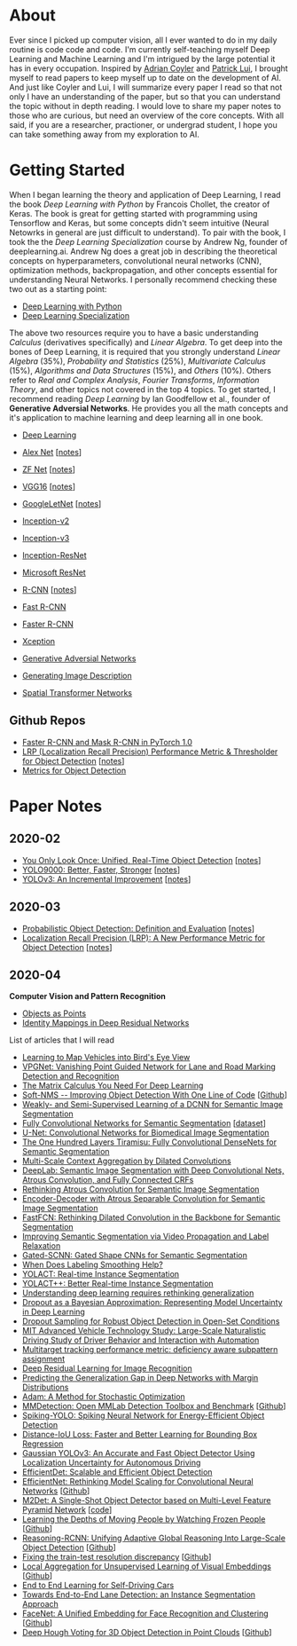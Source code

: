 # About
Ever since I picked up computer vision, all I ever wanted to do in my daily routine is code code and code.  I'm currently self-teaching myself Deep Learning and Machine Learning and I'm intrigued by the large potential it has in every occupation.  Inspired by [Adrian Coyler](https://blog.acolyer.org/about/) and [Patrick Lui](https://github.com/patrick-llgc/Learning-Deep-Learning), I brought myself to read papers to keep myself up to date on the development of AI.  And just like Coyler and Lui, I will summarize every paper I read so that not only I have an understanding of the paper, but so that you can understand the topic without in depth reading.  I would love to share my paper notes to those who are curious, but need an overview of the core concepts.  With all said, if you are a researcher, practioner, or undergrad student, I hope you can take something away from my exploration to AI.

# Getting Started
When I began learning the theory and application of Deep Learning, I read the book *Deep Learning with Python* by Francois Chollet, the creator of Keras. The book is great for getting started with programming using Tensorflow and Keras, but some concepts didn't seem intuitive (Neural Netowrks in general are just difficult to understand). To pair with the book, I took the the *Deep Learning Specialization* course by Andrew Ng, founder of deeplearning.ai. Andrew Ng does a great job in describing the theoretical concepts on hyperparameters, convolutional neural networks (CNN), optimization methods, backpropagation, and other concepts essential for understanding Neural Networks. I personally recommend checking these two out as a starting point: <br>
* [Deep Learning with Python](https://www.manning.com/books/deep-learning-with-python)
* [Deep Learning Specialization](https://www.coursera.org/specializations/deep-learning)

The above two resources require you to have a basic understanding *Calculus* (derivatives specifically) and *Linear Algebra*. To get deep into the bones of Deep Learning, it is required that you strongly understand *Linear Algebra* (35%), *Probability and Statistics* (25%), *Multivariate Calculus* (15%), *Algorithms and Data Structures* (15%), and *Others* (10%).  Others refer to *Real and Complex Analysis*, *Fourier Transforms*, *Information Theory*, and other topics not covered in the top 4 topics. To get started, I recommend reading *Deep Learning* by Ian Goodfellow et al., founder of **Generative Adversial Networks**. He provides you all the math concepts and it's application to machine learning and deep learning all in one book. <br>  
* [Deep Learning](https://www.deeplearningbook.org/) 



* [Alex Net](https://papers.nips.cc/paper/4824-imagenet-classification-with-deep-convolutional-neural-networks) [[notes](https://github.com/Nathan-Bernardo/Learning-Deep-Learning/blob/master/Notes/CNN_alexnet.md)] <br>
* [ZF Net](https://arxiv.org/pdf/1311.2901v3.pdf) [[notes](https://github.com/Nathan-Bernardo/Learning-Deep-Learning/blob/master/Notes/CNN_znet.md)] <br>
* [VGG16](https://arxiv.org/abs/1409.1556) [[notes](https://github.com/Nathan-Bernardo/Learning-Deep-Learning/blob/master/Notes/CNN_VGG.md)] <br>
* [GoogleLetNet](https://arxiv.org/abs/1409.4842) [[notes](https://github.com/Nathan-Bernardo/Learning-Deep-Learning/blob/master/Notes/CNN_googleLeNet.md)] <br>
* [Inception-v2](https://arxiv.org/abs/1502.03167) <br>
* [Inception-v3](https://arxiv.org/abs/1512.00567) <br>
* [Inception-ResNet](https://arxiv.org/abs/1602.07261) <br>
* [Microsoft ResNet](https://arxiv.org/pdf/1512.03385v1.pdf) <br>
* [R-CNN](https://arxiv.org/pdf/1311.2524v5.pdf) [[notes](https://github.com/Nathan-Bernardo/Learning-Deep-Learning/blob/master/Notes/R_CNN.md)] <br>
* [Fast R-CNN](https://arxiv.org/pdf/1504.08083.pdf) <br>
* [Faster R-CNN](https://arxiv.org/pdf/1506.01497v3.pdf) <br>
* [Xception](https://arxiv.org/pdf/1610.02357.pdf) <br>
* [Generative Adversial Networks](https://arxiv.org/pdf/1406.2661v1.pdf) <br>
* [Generating Image Description](https://arxiv.org/pdf/1412.2306v2.pdf) <br>
* [Spatial Transformer Networks](https://arxiv.org/pdf/1506.02025.pdf) <br>

## Github Repos
* [Faster R-CNN and Mask R-CNN in PyTorch 1.0](https://github.com/facebookresearch/maskrcnn-benchmark)
* [LRP (Localization Recall Precision) Performance Metric & Thresholder for Object Detection](https://github.com/cancam/LRP) [[notes](https://github.com/Nathan-Bernardo/Learning-Deep-Learning/blob/master/Notes/od_LRP.md)]
* [Metrics for Object Detection](https://github.com/rafaelpadilla/Object-Detection-Metrics)

# Paper Notes
## 2020-02
* [You Only Look Once: Unified, Real-Time Object Detection](https://arxiv.org/abs/1506.02640) [[notes](https://github.com/Nathan-Bernardo/Learning-Deep-Learning/blob/master/Notes/od_yolo.md)]
* [YOLO9000: Better, Faster, Stronger](https://arxiv.org/abs/1612.08242) [[notes](https://github.com/Nathan-Bernardo/Learning-Deep-Learning/blob/master/Notes/od_yolo9000.md)]
* [YOLOv3: An Incremental Improvement](https://arxiv.org/abs/1804.02767) [[notes](https://github.com/Nathan-Bernardo/Learning-Deep-Learning/blob/master/Notes/od_yolov3.md)]

## 2020-03
* [Probabilistic Object Detection: Definition and Evaluation](https://arxiv.org/abs/1811.10800) [[notes](https://github.com/Nathan-Bernardo/Learning-Deep-Learning/blob/master/Notes/od_probabilistic.md)]
* [Localization Recall Precision (LRP): A New Performance Metric for Object Detection](https://arxiv.org/abs/1807.01696) [[notes](https://github.com/Nathan-Bernardo/Learning-Deep-Learning/blob/master/Notes/od_LRP.md)]

## 2020-04
**Computer Vision and Pattern Recognition**
* [Objects as Points](https://arxiv.org/abs/1904.07850)
* [Identity Mappings in Deep Residual Networks](https://arxiv.org/abs/1603.05027)

List of articles that I will read <br>
* [Learning to Map Vehicles into Bird's Eye View](https://arxiv.org/abs/1706.08442)
* [VPGNet: Vanishing Point Guided Network for Lane and Road Marking Detection and Recognition](https://arxiv.org/abs/1710.06288)
* [The Matrix Calculus You Need For Deep Learning](https://arxiv.org/abs/1802.01528v2)
* [Soft-NMS -- Improving Object Detection With One Line of Code](https://arxiv.org/abs/1704.04503) [[Github](https://github.com/bharatsingh430/soft-nms)]
* [Weakly- and Semi-Supervised Learning of a DCNN for Semantic Image Segmentation](https://arxiv.org/abs/1502.02734)
* [Fully Convolutional Networks for Semantic Segmentation](https://arxiv.org/abs/1605.06211) [[dataset](http://www.cvlibs.net/datasets/kitti/eval_road.php)]
* [U-Net: Convolutional Networks for Biomedical Image Segmentation](https://arxiv.org/abs/1505.04597)
* [The One Hundred Layers Tiramisu: Fully Convolutional DenseNets for Semantic Segmentation](https://arxiv.org/abs/1611.09326)
* [Multi-Scale Context Aggregation by Dilated Convolutions](https://arxiv.org/abs/1511.07122)
* [DeepLab: Semantic Image Segmentation with Deep Convolutional Nets, Atrous Convolution, and Fully Connected CRFs](https://arxiv.org/abs/1606.00915)
* [Rethinking Atrous Convolution for Semantic Image Segmentation](https://arxiv.org/abs/1706.05587)
* [Encoder-Decoder with Atrous Separable Convolution for Semantic Image Segmentation](https://paperswithcode.com/paper/encoder-decoder-with-atrous-separable)
* [FastFCN: Rethinking Dilated Convolution in the Backbone for Semantic Segmentation](https://paperswithcode.com/paper/fastfcn-rethinking-dilated-convolution-in-the)
* [Improving Semantic Segmentation via Video Propagation and Label Relaxation](https://paperswithcode.com/paper/improving-semantic-segmentation-via-video)
* [Gated-SCNN: Gated Shape CNNs for Semantic Segmentation](https://arxiv.org/abs/1907.05740)
* [When Does Labeling Smoothing Help?](https://arxiv.org/abs/1906.02629)
* [YOLACT: Real-time Instance Segmentation](https://arxiv.org/abs/1904.02689)
* [YOLACT++: Better Real-time Instance Segmentation](https://arxiv.org/abs/1912.06218)
* [Understanding deep learning requires rethinking generalization](https://arxiv.org/abs/1611.03530)
* [Dropout as a Bayesian Approximation: Representing Model Uncertainty in Deep Learning](https://arxiv.org/abs/1506.02142)
* [Dropout Sampling for Robust Object Detection in Open-Set Conditions](https://arxiv.org/abs/1710.06677)
* [MIT Advanced Vehicle Technology Study: Large-Scale Naturalistic Driving Study of Driver Behavior and Interaction with Automation](https://arxiv.org/abs/1711.06976)
* [Multitarget tracking performance metric: deficiency aware subpattern assignment](https://ieeexplore.ieee.org/document/8306032)
* [Deep Residual Learning for Image Recognition](https://arxiv.org/abs/1512.03385)
* [Predicting the Generalization Gap in Deep Networks with Margin Distributions](https://arxiv.org/abs/1810.00113)
* [Adam: A Method for Stochastic Optimization](https://arxiv.org/abs/1412.6980)
* [MMDetection: Open MMLab Detection Toolbox and Benchmark](https://arxiv.org/abs/1906.07155) [[Github](https://github.com/open-mmlab/mmdetection)]
* [Spiking-YOLO: Spiking Neural Network for Energy-Efficient Object Detection](https://arxiv.org/abs/1903.06530)
* [Distance-IoU Loss: Faster and Better Learning for Bounding Box Regression](https://arxiv.org/abs/1911.08287)
* [Gaussian YOLOv3: An Accurate and Fast Object Detector Using Localization Uncertainty for Autonomous Driving](https://arxiv.org/abs/1904.04620)
* [EfficientDet: Scalable and Efficient Object Detection](https://arxiv.org/abs/1911.09070)
* [EfficientNet: Rethinking Model Scaling for Convolutional Neural Networks](https://arxiv.org/abs/1905.11946v1) [[Github](https://github.com/tensorflow/tpu/tree/master/models/official/efficientnet)]
* [M2Det: A Single-Shot Object Detector based on Multi-Level Feature Pyramid Network](https://arxiv.org/abs/1811.04533) [[code](https://github.com/qijiezhao/M2Det)]
* [Learning the Depths of Moving People by Watching Frozen People](https://arxiv.org/abs/1904.11111) [[Github](https://github.com/lukemelas/EfficientNet-PyTorch)]
* [Reasoning-RCNN: Unifying Adaptive Global Reasoning Into Large-Scale Object Detection](http://openaccess.thecvf.com/content_CVPR_2019/html/Xu_Reasoning-RCNN_Unifying_Adaptive_Global_Reasoning_Into_Large-Scale_Object_Detection_CVPR_2019_paper.html) [[Github](https://github.com/chanyn/Reasoning-RCNN)]
* [Fixing the train-test resolution discrepancy](https://arxiv.org/abs/1906.06423) [[Github](https://github.com/facebookresearch/FixRes)]
* [Local Aggregation for Unsupervised Learning of Visual Embeddings](https://arxiv.org/abs/1903.12355) [[Github](https://github.com/neuroailab/LocalAggregation)]
* [End to End Learning for Self-Driving Cars](https://arxiv.org/abs/1604.07316)
* [Towards End-to-End Lane Detection: an Instance Segmentation Approach](https://arxiv.org/abs/1802.05591)
* [FaceNet: A Unified Embedding for Face Recognition and Clustering](https://arxiv.org/abs/1503.03832) [[Github](https://github.com/davidsandberg/facenet)]
* [Deep Hough Voting for 3D Object Detection in Point Clouds](https://arxiv.org/abs/1904.09664) [[Github](https://github.com/facebookresearch/votenet)]

